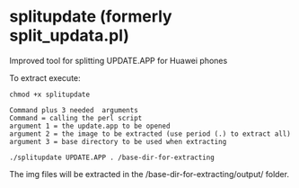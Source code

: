 splitupdate (formerly split_updata.pl)
===============

Improved tool for splitting UPDATE.APP for Huawei phones

To extract execute:
```
chmod +x splitupdate

Command plus 3 needed  arguments
Command = calling the perl script
argument 1 = the update.app to be opened
argument 2 = the image to be extracted (use period (.) to extract all)
argument 3 = base directory to be used when extracting

./splitupdate UPDATE.APP . /base-dir-for-extracting
```

The img files will be extracted in the /base-dir-for-extracting/output/ folder.
